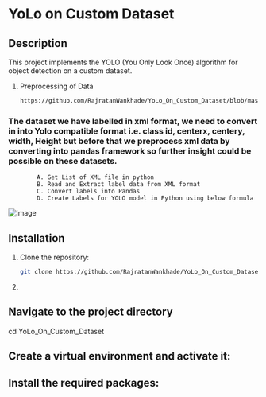 # YoLo on Custom Dataset

## Description
This project implements the YOLO (You Only Look Once) algorithm for object detection on a custom dataset. 
1. Preprocessing of Data
   ```bash
   https://github.com/RajratanWankhade/YoLo_On_Custom_Dataset/blob/master/1_datapreparation/01_extract_object_info_xml.ipynb

 ### The dataset we have labelled in xml format, we need to convert in into Yolo compatible format i.e. class id, centerx, centery, width, Height but before that we preprocess xml data by converting into pandas framework so further insight could be possible on these datasets.
            A. Get List of XML file in python
            B. Read and Extract label data from XML format
            C. Convert labels into Pandas
            D. Create Labels for YOLO model in Python using below formula 




   ![image](https://github.com/user-attachments/assets/8143a78f-678f-4e93-8e42-30ade68f0c44)

            

 
 

## Installation
1. Clone the repository:
   ```bash
   git clone https://github.com/RajratanWankhade/YoLo_On_Custom_Dataset.git

2.    



## Navigate to the project directory
cd YoLo_On_Custom_Dataset

## Create a virtual environment and activate it:


## Install the required packages:
